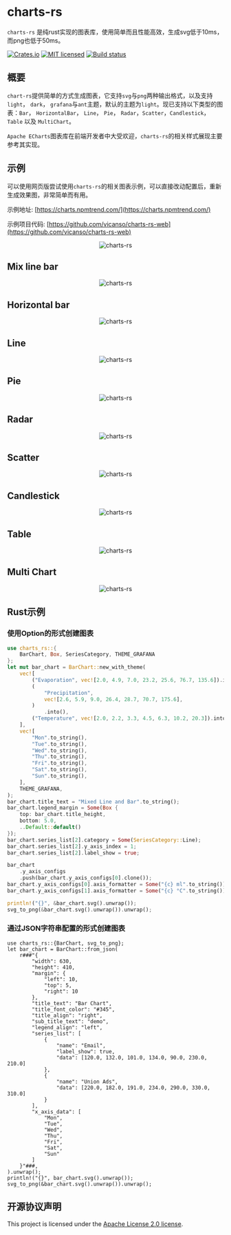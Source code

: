 # charts-rs

`charts-rs` 是纯rust实现的图表库，使用简单而且性能高效，生成svg低于10ms，而png也低于50ms。

[![Crates.io][crates-badge]][crates-url]
[![MIT licensed][apache2-badge]][apache2-url]
[![Build status](https://github.com/vicanso/charts-rs/actions/workflows/ci.yml/badge.svg?branch=main)](https://github.com/vicanso/charts-rs/actions/workflows/ci.yml)


[crates-badge]: https://img.shields.io/crates/v/charts-rs.svg
[crates-url]: https://crates.io/crates/charts-rs
[apache2-badge]: https://img.shields.io/badge/license-Apache2-blue.svg
[apache2-url]: https://github.com/vicanso/charts-rs/blob/main/LICENSE

## 概要

`chart-rs`提供简单的方式生成图表，它支持`svg`与`png`两种输出格式，以及支持`light`， `dark`， `grafana`与`ant`主题，默认的主题为`light`。现已支持以下类型的图表：`Bar`， `HorizontalBar`， `Line`， `Pie`， `Radar`，`Scatter`，`Candlestick`，`Table` 以及 `MultiChart`。

`Apache ECharts`图表库在前端开发者中大受欢迎，`charts-rs`的相关样式展现主要参考其实现。


## 示例

可以使用网页版尝试使用`charts-rs`的相关图表示例，可以直接改动配置后，重新生成效果图，非常简单而有用。

示例地址: [https://charts.npmtrend.com/](https://charts.npmtrend.com/)

示例项目代码: [https://github.com/vicanso/charts-rs-web](https://github.com/vicanso/charts-rs-web)

<p align="center">
    <img src="./asset/image/charts-demo.png" alt="charts-rs">
</p>

## Mix line bar
<p align="center">
    <img src="./asset/image/mix-line-bar.png" alt="charts-rs">
</p>

## Horizontal bar
<p align="center">
    <img src="./asset/image/horizontal-bar.png" alt="charts-rs">
</p>

## Line
<p align="center">
    <img src="./asset/image/line.png" alt="charts-rs">
</p>

## Pie
<p align="center">
    <img src="./asset/image/pie.png" alt="charts-rs">
</p>

## Radar
<p align="center">
    <img src="./asset/image/radar.png" alt="charts-rs">
</p>

## Scatter
<p align="center">
    <img src="./asset/image/scatter.png" alt="charts-rs">
</p>

## Candlestick
<p align="center">
    <img src="./asset/image/candlestick.png" alt="charts-rs">
</p>

## Table
<p align="center">
    <img src="./asset/image/table.png" alt="charts-rs">
</p>

## Multi Chart
<p align="center">
    <img src="./asset/image/multi-chart.png" alt="charts-rs">
</p>

## Rust示例

### 使用Option的形式创建图表

```rust
use charts_rs::{
    BarChart, Box, SeriesCategory, THEME_GRAFANA
};
let mut bar_chart = BarChart::new_with_theme(
    vec![
        ("Evaporation", vec![2.0, 4.9, 7.0, 23.2, 25.6, 76.7, 135.6]).into(),
        (
            "Precipitation",
            vec![2.6, 5.9, 9.0, 26.4, 28.7, 70.7, 175.6],
        )
            .into(),
        ("Temperature", vec![2.0, 2.2, 3.3, 4.5, 6.3, 10.2, 20.3]).into(),
    ],
    vec![
        "Mon".to_string(),
        "Tue".to_string(),
        "Wed".to_string(),
        "Thu".to_string(),
        "Fri".to_string(),
        "Sat".to_string(),
        "Sun".to_string(),
    ],
    THEME_GRAFANA,
);
bar_chart.title_text = "Mixed Line and Bar".to_string();
bar_chart.legend_margin = Some(Box {
    top: bar_chart.title_height,
    bottom: 5.0,
    ..Default::default()
});
bar_chart.series_list[2].category = Some(SeriesCategory::Line);
bar_chart.series_list[2].y_axis_index = 1;
bar_chart.series_list[2].label_show = true;

bar_chart
    .y_axis_configs
    .push(bar_chart.y_axis_configs[0].clone());
bar_chart.y_axis_configs[0].axis_formatter = Some("{c} ml".to_string());
bar_chart.y_axis_configs[1].axis_formatter = Some("{c} °C".to_string());

println!("{}", &bar_chart.svg().unwrap());
svg_to_png(&bar_chart.svg().unwrap()).unwrap();
```

### 通过JSON字符串配置的形式创建图表

```rust,no_run
use charts_rs::{BarChart, svg_to_png};
let bar_chart = BarChart::from_json(
    r###"{
        "width": 630,
        "height": 410,
        "margin": {
            "left": 10,
            "top": 5,
            "right": 10
        },
        "title_text": "Bar Chart",
        "title_font_color": "#345",
        "title_align": "right",
        "sub_title_text": "demo",
        "legend_align": "left",
        "series_list": [
            {
                "name": "Email",
                "label_show": true,
                "data": [120.0, 132.0, 101.0, 134.0, 90.0, 230.0, 210.0]
            },
            {
                "name": "Union Ads",
                "data": [220.0, 182.0, 191.0, 234.0, 290.0, 330.0, 310.0]
            }
        ],
        "x_axis_data": [
            "Mon",
            "Tue",
            "Wed",
            "Thu",
            "Fri",
            "Sat",
            "Sun"
        ]
    }"###,
).unwrap();
println!("{}", bar_chart.svg().unwrap());
svg_to_png(&bar_chart.svg().unwrap()).unwrap();
```

## 开源协议声明

This project is licensed under the [Apache License 2.0 license].

[Apache License 2.0 license]: https://github.com/vicanso/charts-rs/blob/main/LICENSE